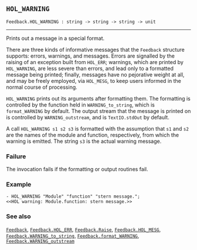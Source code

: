 ## `HOL_WARNING`

``` hol4
Feedback.HOL_WARNING : string -> string -> string -> unit
```

------------------------------------------------------------------------

Prints out a message in a special format.

There are three kinds of informative messages that the `Feedback`
structure supports: errors, warnings, and messages. Errors are signalled
by the raising of an exception built from `HOL_ERR`; warnings, which are
printed by `HOL_WARNING`, are less severe than errors, and lead only to
a formatted message being printed; finally, messages have no pejorative
weight at all, and may be freely employed, via `HOL_MESG`, to keep users
informed in the normal course of processing.

`HOL_WARNING` prints out its arguments after formatting them. The
formatting is controlled by the function held in `WARNING_to_string`,
which is `format_WARNING` by default. The output stream that the message
is printed on is controlled by `WARNING_outstream`, and is
`TextIO.stdOut` by default.

A call `HOL_WARNING s1 s2 s3` is formatted with the assumption that `s1`
and `s2` are the names of the module and function, respectively, from
which the warning is emitted. The string `s3` is the actual warning
message.

### Failure

The invocation fails if the formatting or output routines fail.

### Example

``` hol4
- HOL_WARNING "Module" "function" "stern message.";
<<HOL warning: Module.function: stern message.>>
```

### See also

[`Feedback`](#Feedback), [`Feedback.HOL_ERR`](#Feedback.HOL_ERR),
[`Feedback.Raise`](#Feedback.Raise),
[`Feedback.HOL_MESG`](#Feedback.HOL_MESG),
[`Feedback.WARNING_to_string`](#Feedback.WARNING_to_string),
[`Feedback.format_WARNING`](#Feedback.format_WARNING),
[`Feedback.WARNING_outstream`](#Feedback.WARNING_outstream)

